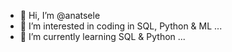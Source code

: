 - 👋 Hi, I’m @anatsele
- 👀 I’m interested in coding in SQL, Python & ML ...
- 🌱 I’m currently learning SQL & Python ...

<!---
anatsele/anatsele is a ✨ special ✨ repository because its `README.md` (this file) appears on your GitHub profile.
You can click the Preview link to take a look at your changes.
--->
